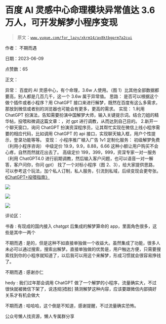 # 百度 AI 灵感中心命理模块异常值达 3.6 万人，可开发解梦小程序变现

> 原文：[`www.yuque.com/for_lazy/xkrm14/av8ktbgprm7a2cui`](https://www.yuque.com/for_lazy/xkrm14/av8ktbgprm7a2cui)



作者： 不期而遇



日期：2023-06-09



点赞数：65



正文：



异常： 百度的 AI 灵感中心，有个命理，3.6w 人使用。（图 1）比其他全部数据都要高，别人都是几百几千，这一个 3.6w 属于异常值。 思路： 是否可以根据这个做个插件或者小程序？用 ChatGPT 接口来进行解梦，既然在百度有这么多需求，那放到微信或者别的浏览器也可能会有更多，更高的需求。 实现： 1.利用 ChatGPT 扮演法，告知需要扮演中国解梦大师，输入关键提示词。结合刀姐的精华帖，投喂和微调这篇文章：，对 gpt 进行调教，从而达到自己目的。 2.新开一个聊天窗口，询问 ChatGPT 扮演资深程序员，让其帮忙实现在微信上线小程序需要的相应代码，比如调用 ChatGPT 的 api 接口，实现聊天输入框，用户个性提示，登录功能等等。 变现： 小程序推广植入广告 1v1 定制化服务： 初级解梦免费（利用小程序咨询） 中级定价 19.9，9.9，8.88，6.66 这种小额让用户购买不会心疼，自然而然就花出去了。 高级定价 199，399，999，资深专家一对一服务（利用 ChatGPT4.0 进行前期调教，然后输入客户问题，也可以语音一对一解答，客户问你，你问 gpt） 找了一个对标小程序（图 2、3），给大家提供思路，可以参考这个玩法，加个私人订制，私人服务，引流到私域，后续变现会更夸张。[《ChatGPT+投喂指南》](https://t.zsxq.com/0eRqLg6Xj)



![](img/d1d808bda3bf218f7fa844db8f0491cd.png)



![](img/d0fe30981e7e9979e7ca818540c0d97a.png)



![](img/4a53e3527d124cf310a1a7cfaa376246.png)



评论区：



书香 : 有现成的国内接入 chatgpt 后集成的解梦算命的 app，里面角色很多，这些是其中一两个



不期而遇 : 是的，但是这种不如直接单独做一个收益大。虽然集成了功能，很多人未必可以通过搜索，搜索出解梦。直接单独做的优势是，用户触达方便，只需要搜索找到你的小程序就知道了，以后我可以用这个来解梦，形成习惯就会很容易挣钱了。



不期而遇 : 感谢亦仁



hedy : 我们过年那会调用 ChatGPT 做了一个解梦的小程序，流量确实大，不过很快就被微信下架了，说违规[捂脸] 猜测解梦这种内容，应该要跟微信内部搞好关系才有机会做大



不期而遇 : 哈哈哈，这个倒是不知道，感谢提醒，不过流量确实恐怖。



公众号懒人找资源，懒人专属群分享

